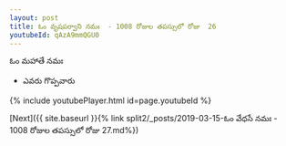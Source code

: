```yaml
---
layout: post
title: ఓం వృషపర్వాని నమః  - 1008 రోజుల తపస్సులో రోజు  26
youtubeId: qAzA9mmQGU0
---
```

 
 
 ఓం మహాతే నమః  
 
 -  ఎవరు గొప్పవారు 
 
  
 
  
 
 
 
 
 
 


{% include youtubePlayer.html id=page.youtubeId %}
 
[Next]({{ site.baseurl }}{% link  split2/_posts/2019-03-15-ఓం వేధసే నమః  - 1008 రోజుల తపస్సులో రోజు  27.md%})
 

